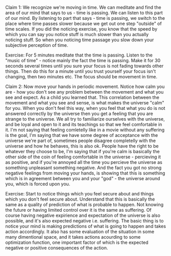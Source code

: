 Claim 1: We recognize we're moving in time. We can meditate and find the area of our mind that says to us - time is passing. We can listen to this part of our mind. By listening to part that says - time is passing, we switch to the place where time passes slower because we get out one step "outside" of time scales. If you did the noticing exercise, you know that the speed by which you can say you notice stuff is much slower than you actually noticing stuff. So when you noticing time passage you slow down your subjective perception of time.

Exercise: For 5 minutes meditate that the time is passing. Listen to the "music of time" - notice mainly the fact the time is passing. Make it for 30 seconds several times until you sure your focus is not fading towards other things. Then do this for a minute until you trust yourself your focus isn't changing, then two minutes etc. The focus should be movement in time. 

Claim 2: Now move your hands in periodic movement. Notice how calm you are - how you don't see any problem between the movement and what you see and expect. As a child you learned that. This correlation between the movement and what you see and sense, is what makes the universe "calm" for you. When you don't feel this way, when you feel that what you do is not answered correctly by the universe then you get a feeling that you are strange to the universe. We all try to familiarize ourselves with the universe, and be loyal and open to it and its teachings so that we feel comfortable in it. I'm not saying that feeling comletelly like in a movie without any suffering is the goal, I'm saying that we have some degree of acceptance with the universe we're part of, sometimes people disagree completelly with the universe and how he behaves, this is also ok. People have the right to be whatever they choose to be, I'm saying that if you're calm is basically the other side of the coin of feeling comfortable in the universe - percieving it as positive, and if you're annoyed all the time you percieve the universe as something unpleasant something negative. And the fact you got no strong negative feelings from moving your hands, is showing that this is something which is in agreement between you and your "god" - the universe around you, which is forced upon you. 

Exercise: Start to notice things which you feel secure about and things which you don't feel secure about. Understand that this is basically the same as a quality of prediction of what is probable to happen. Not knowing the future or having limited control over it is the same as suffering. Of course having negative expirience and expectation of the universe is also possible, and it's also expected negative i.e. suffering. The basic thing is to notice your mind is making predictions of what is going to happen and takes action accordingly. It also has some evaluation of the situation in some many dimentional space, and it takes actions acourding to some optimization function, one important factor of which is the expected negative or positive consequences of the action.

